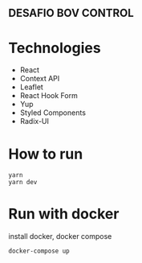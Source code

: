 ## DESAFIO BOV CONTROL

# Technologies

* React
* Context API
* Leaflet
* React Hook Form
* Yup
* Styled Components
* Radix-UI

# How to run
    yarn
    yarn dev

# Run with docker
install docker, docker compose

    docker-compose up



